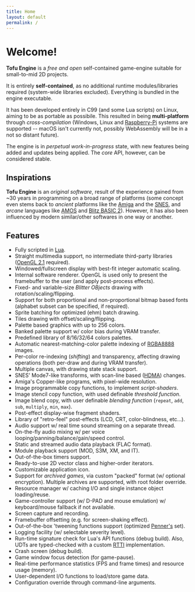 ```yaml
---
title: Home
layout: default
permalink: /
---
```

# Welcome!

**Tofu Engine** is a *free and open* self-contained game-engine suitable for small-to-mid 2D projects.

It is entirely **self-contained**, as no additional runtime modules/libraries required (system-wide libraries excluded). Everything is bundled in the engine executable.

It has been developed entirely in C99 (and some Lua scripts) on Linux, aiming to be as portable as possibile. This resulted in being **multi-platform** through *cross-compilation* (Windows, Linux and [Raspberry-Pi](https://www.raspberrypi.org/) systems are supported -- macOS isn't currently not, possibly WebAssembly will be in a not so distant future).

The engine is in *perpetual work-in-progress* state, with new features being added and updates being applied. The *core* API, however, can be considered stable. 

## Inspirations

**Tofu Engine** is an *original software*, result of the experience gained from ~30 years in programming on a broad range of platforms (some concept even stems back to *ancient* platforms like the [Amiga](https://en.wikipedia.org/wiki/Amiga) and the [SNES](https://en.wikipedia.org/wiki/Super_Nintendo_Entertainment_System), and *arcane* languages like [AMOS](https://en.wikipedia.org/wiki/AMOS_(programming_language)) and [Blitz BASIC 2](https://en.wikipedia.org/wiki/Blitz_BASIC)). However, it has also been influenced by modern similar/other softwares in one way or another.

## Features

* Fully scripted in [Lua](https://www.lua.org/).
* Straight multimedia support, no intermediate third-party libraries ([OpenGL 2.1](https://en.wikipedia.org/wiki/OpenGL) required).
* Windowed/fullscreen display with best-fit integer automatic scaling.
* Internal software renderer. OpenGL is used only to present the framebuffer to the user (and apply post-process effects).
* Fixed- and variable-size *Blitter OBjects* drawing with rotation/scaling/flipping.
* Support for both proportional and non-proportional bitmap based fonts (alphabet subset can be specified, if required).
* Sprite batching for optimized (ehm) batch drawing.
* Tiles drawing with offset/scaling/flipping.
* Palette based graphics with up to 256 colors.
* Banked palette support w/ color bias during VRAM transfer.
* Predefined library of 8/16/32/64 colors palettes.
* Automatic nearest-matching-color palette indexing of [RGBA8888](https://en.wikipedia.org/wiki/RGBA_color_model) images.
* Per-color re-indexing (*shifting*) and transparency, affecting drawing operations (both per-draw and during VRAM transfer).
* Multiple canvas, with drawing state stack support.
* SNES' Mode7-like transforms, with scan-line based ([HDMA](https://wiki.superfamicom.org/grog's-guide-to-dma-and-hdma-on-the-snes)) changes.
* Amiga's Copper-like programs, with pixel-wide resolution.
* Image programmable copy functions, to implement *script-shaders*.
* Image stencil copy function, with used definable *threshold function*.
* Image blend copy, with user definable *blending function* (`repeat`, `add`, `sub`, `multiply`, `min`, `max`).
* Post-effect display-wise fragment shaders.
* Library of "retro-feel" post-effects (LCD, CRT, color-blindness, etc...).
* Audio support w/ real time sound streaming on a separate thread.
* On-the-fly audio mixing w/ per voice looping/panning/balance/gain/speed control.
* Static and streamed audio data playback (FLAC format).
* Module playback support (MOD, S3M, XM, and IT).
* Out-of-the-box timers support.
* Ready-to-use 2D vector class and higher-order iterators.
* Customizable application icon.
* Support for *archived games*, via custom "packed" format (w/ optional encryption). Multiple archives are supported, with root folder override.
* Resource manager w/ caching I/O and single instance object loading/reuse.
* Game-controller support (w/ D-PAD and mouse emulation) w/ keyboard/mouse fallback if not available.
* Screen capture and recording.
* Framebuffer offsetting (e.g. for screen-shaking effect).
* Out-of-the-box 'tweening functions support (optimized [Penner's](http://robertpenner.com/easing/) set).
* Logging facility (w/ selectable severity level).
* Run-time signature check for Lua's API functions (debug build). Also, UDTs are typed-checked with a custom [RTTI](https://en.wikipedia.org/wiki/Run-time_type_information) implementation.
* Crash screen (debug build).
* Game window focus detection (for game-pause).
* Real-time performance statistics (FPS and frame times) and resource usage (memory).
* User-dependent I/O functions to load/store game data.
* Configuration override through command-line arguments.
